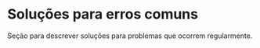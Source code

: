 # Soluções para erros comuns

Seção para descrever soluções para problemas que ocorrem regularmente.
